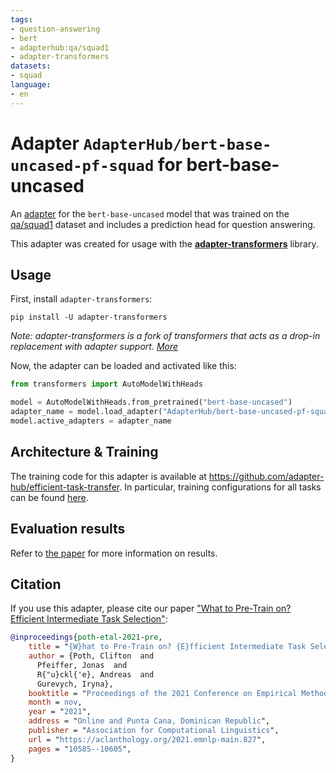```yaml
---
tags:
- question-answering
- bert
- adapterhub:qa/squad1
- adapter-transformers
datasets:
- squad
language:
- en
---
```


# Adapter `AdapterHub/bert-base-uncased-pf-squad` for bert-base-uncased

An [adapter](https://adapterhub.ml) for the `bert-base-uncased` model that was trained on the [qa/squad1](https://adapterhub.ml/explore/qa/squad1/) dataset and includes a prediction head for question answering.

This adapter was created for usage with the **[adapter-transformers](https://github.com/Adapter-Hub/adapter-transformers)** library.

## Usage

First, install `adapter-transformers`:

```
pip install -U adapter-transformers
```
_Note: adapter-transformers is a fork of transformers that acts as a drop-in replacement with adapter support. [More](https://docs.adapterhub.ml/installation.html)_

Now, the adapter can be loaded and activated like this:

```python
from transformers import AutoModelWithHeads

model = AutoModelWithHeads.from_pretrained("bert-base-uncased")
adapter_name = model.load_adapter("AdapterHub/bert-base-uncased-pf-squad", source="hf")
model.active_adapters = adapter_name
```

## Architecture & Training

The training code for this adapter is available at https://github.com/adapter-hub/efficient-task-transfer.
In particular, training configurations for all tasks can be found [here](https://github.com/adapter-hub/efficient-task-transfer/tree/master/run_configs).


## Evaluation results

Refer to [the paper](https://arxiv.org/pdf/2104.08247) for more information on results.

## Citation

If you use this adapter, please cite our paper ["What to Pre-Train on? Efficient Intermediate Task Selection"](https://arxiv.org/pdf/2104.08247):

```bibtex
@inproceedings{poth-etal-2021-pre,
    title = "{W}hat to Pre-Train on? {E}fficient Intermediate Task Selection",
    author = {Poth, Clifton  and
      Pfeiffer, Jonas  and
      R{"u}ckl{'e}, Andreas  and
      Gurevych, Iryna},
    booktitle = "Proceedings of the 2021 Conference on Empirical Methods in Natural Language Processing",
    month = nov,
    year = "2021",
    address = "Online and Punta Cana, Dominican Republic",
    publisher = "Association for Computational Linguistics",
    url = "https://aclanthology.org/2021.emnlp-main.827",
    pages = "10585--10605",
}
```